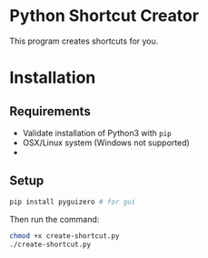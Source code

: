 # Python Shortcut Creator

This program creates shortcuts for you.

# Installation
## Requirements
- Validate installation of Python3 with `pip`
- OSX/Linux system (Windows not supported)
- 
## Setup
```sh
pip install pyguizero # for gui 
```
Then run the command:

```sh
chmod +x create-shortcut.py
./create-shortcut.py
```
